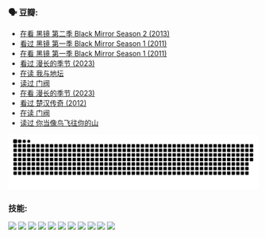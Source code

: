 
### 🗣 豆瓣:

<!-- DOUBAN-ACTIVITIES:START -->
- [在看 黑镜 第二季 Black Mirror Season 2‎ (2013)](https://www.douban.com/doubanapp/dispatch?uri=%2Fstatus%2F6082858846%2F%3F_spm_id%3DMTM2MDY5MjM4&_i=47895226)
- [看过 黑镜 第一季 Black Mirror Season 1‎ (2011)](https://www.douban.com/doubanapp/dispatch?uri=%2Fstatus%2F6082858362%2F%3F_spm_id%3DMTM2MDY5MjM4&_i=47895226)
- [在看 黑镜 第一季 Black Mirror Season 1‎ (2011)](https://www.douban.com/doubanapp/dispatch?uri=%2Fstatus%2F6046169387%2F%3F_spm_id%3DMTM2MDY5MjM4&_i=47895226)
- [看过 漫长的季节‎ (2023)](https://www.douban.com/doubanapp/dispatch?uri=%2Fstatus%2F6038239416%2F%3F_spm_id%3DMTM2MDY5MjM4&_i=47895226)
- [在读 我与地坛](https://www.douban.com/doubanapp/dispatch?uri=%2Fstatus%2F5979754721%2F%3F_spm_id%3DMTM2MDY5MjM4&_i=47895226)
- [读过 门阀](https://www.douban.com/doubanapp/dispatch?uri=%2Fstatus%2F5979750570%2F%3F_spm_id%3DMTM2MDY5MjM4&_i=47895226)
- [在看 漫长的季节‎ (2023)](https://www.douban.com/doubanapp/dispatch?uri=%2Fstatus%2F5971801844%2F%3F_spm_id%3DMTM2MDY5MjM4&_i=47895226)
- [看过 楚汉传奇‎ (2012)](https://www.douban.com/doubanapp/dispatch?uri=%2Fstatus%2F5871061011%2F%3F_spm_id%3DMTM2MDY5MjM4&_i=47895226)
- [在读 门阀](https://www.douban.com/doubanapp/dispatch?uri=%2Fstatus%2F5749976943%2F%3F_spm_id%3DMTM2MDY5MjM4&_i=47895226)
- [读过 你当像鸟飞往你的山](https://www.douban.com/doubanapp/dispatch?uri=%2Fstatus%2F5749971356%2F%3F_spm_id%3DMTM2MDY5MjM4&_i=47895226)
<!-- DOUBAN-ACTIVITIES:END -->


![Snake animation](https://raw.githubusercontent.com/w940853815/w940853815/output/github-contribution-grid-snake.svg)
### 技能:

<code><img height="32" src="https://cdn.jsdelivr.net/npm/simple-icons@v5/icons/python.svg"></code>
<code><img height="32" src="https://cdn.jsdelivr.net/npm/simple-icons@v5/icons/javascript.svg"></code>
<code><img height="32" src="https://cdn.jsdelivr.net/npm/simple-icons@v5/icons/django.svg"></code>
<code><img height="32" src="https://cdn.jsdelivr.net/npm/simple-icons@v5/icons/flask.svg"></code>
<code><img height="32" src="https://cdn.jsdelivr.net/npm/simple-icons@v5/icons/vuetify.svg"></code>
<code><img height="32" src="https://cdn.jsdelivr.net/npm/simple-icons@v5/icons/git.svg"></code>
<code><img height="32" src="https://cdn.jsdelivr.net/npm/simple-icons@v5/icons/docker.svg"></code>
<code><img height="32" src="https://cdn.jsdelivr.net/npm/simple-icons@v5/icons/postgresql.svg"></code>
<code><img height="32" src="https://cdn.jsdelivr.net/npm/simple-icons@v5/icons/elasticsearch.svg"></code>
<code><img height="32" src="https://cdn.jsdelivr.net/npm/simple-icons@v5/icons/macos.svg"></code>
<code><img height="32" src="https://cdn.jsdelivr.net/npm/simple-icons@v5/icons/linux.svg"></code>
<!--
**w940853815/w940853815** is a ✨ _special_ ✨ repository because its `README.md` (this file) appears on your GitHub profile.

Here are some ideas to get you started:

- 🔭 I’m currently working on ...
- 🌱 I’m currently learning ...
- 👯 I’m looking to collaborate on ...
- 🤔 I’m looking for help with ...
- 💬 Ask me about ...
- 📫 How to reach me: ...
- 😄 Pronouns: ...
- ⚡ Fun fact: ...
-->
